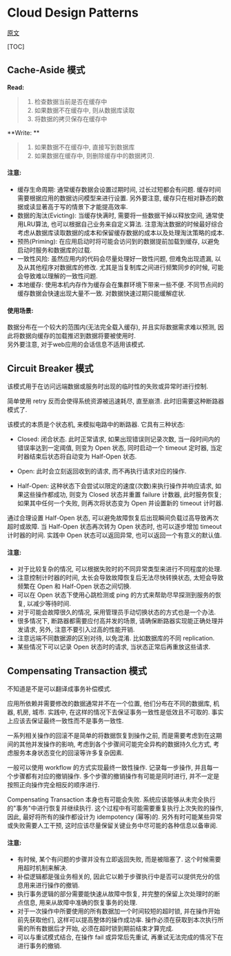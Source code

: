 Cloud Design Patterns
==========================

[原文](https://msdn.microsoft.com/en-us/library/dn568099.aspx)


[TOC]

## Cache-Aside 模式

**Read:**

> 1. 检查数据当前是否在缓存中
> 2. 如果数据不在缓存中, 则从数据库读取
> 3. 将数据的拷贝保存在缓存中

**Write: **

> 1. 如果数据不在缓存中,  直接写到数据库
> 2. 如果数据在缓存中, 则删除缓存中的数据拷贝.

#### 注意: 

* 缓存生命周期: 通常缓存数据会设置过期时间, 过长过短都会有问题. 缓存时间需要根据应用的数据访问模型来进行设置. 另外要注意, 缓存只在相对静态的数据或读显著高于写的情景下才能提高效率.
* 数据的淘汰(Evicting): 当缓存快满时, 需要将一些数据干掉以释放空间, 通常使用LRU算法, 也可以根据自己业务来自定义算法. 注意淘汰数据的时候最好综合考虑从数据库读取数据的成本和保留缓存数据的成本以及处理淘汰策略的成本.
* 预热(Priming): 在应用启动时将可能会访问到的数据提前加载到缓存, 以避免启动时服务和数据库的过载.
* 一致性风险: 虽然应用内的代码会尽量处理好一致性问题, 但难免出现遗漏, 以及从其他程序对数据库的修改. 尤其是当复制库之间进行频繁同步的时候, 可能会导致难以理解的一致性问题.
* 本地缓存: 使用本机内存作为缓存会在集群环境下带来一些不便. 不同节点间的缓存数据会快速出现大量不一致. 对数据快速过期只能缓解症状. 

#### 使用场景:

数据分布在一个较大的范围内(无法完全载入缓存), 并且实际数据需求难以预测, 因此将数据向缓存的加载推迟到数据将要被使用时.      
另外要注意, 对于web应用的会话信息不适用该模式.


## Circuit Breaker 模式

该模式用于在访问远端数据或服务时出现的临时性的失败或异常时进行控制.

简单使用 retry 反而会使得系统资源被迅速耗尽, 直至崩溃. 此时旧需要这种断路器模式了. 

该模式的本质是个状态机, 来模拟电路中的断路器. 它具有三种状态: 

* Closed: 闭合状态. 此时正常请求, 如果出现错误则记录次数, 当一段时间内的错误率达到一定阈值, 则变为 Open 状态, 同时启动一个 timeout 定时器, 当定时器结束后状态将自动变为 Half-Open 状态.

* Open: 此时会立刻返回收到的请求, 而不再执行请求对应的操作.

* Half-Open: 这种状态下会尝试以限定的速度(次数)来执行操作并响应请求, 如果这些操作都成功, 则变为 Closed 状态并重置 failure 计数器, 此时服务恢复; 如果其中任何一个失败, 则再次将状态变为 Open 并设置新的 timeout 计时器.

通过合理设置 Half-Open 状态, 可以避免故障恢复后出现瞬间负载过高导致再次超时或故障.  当 Half-Open 状态再次转为 Open 状态时, 也可以逐步增加 timeout 计时器的时间.  实践中 Open 状态可以返回异常, 也可以返回一个有意义的默认值.


#### 注意:

* 对于比较复杂的情况, 可以根据失败时的不同异常类型来进行不同程度的处理.
* 注意控制计时器的时间, 太长会导致故障恢复后无法尽快转换状态, 太短会导致频繁在 Open 和 Half-Open 状态之间切换.
* 可以在 Open 状态下使用心跳检测或 ping 的方式来帮助尽早探测到服务的恢复, 以减少等待时间.
* 对于可能会故障很久的情况, 采用管理员手动切换状态的方式也是一个办法.
* 很多情况下, 断路器都需要应付高并发的场景, 请确保断路器实现能正确处理并发请求, 另外, 注意不要引入过高的性能开销. 
* 注意远端不同数据源的区别对待, 以免混淆. 比如数据库的不同 replication.
* 某些情况下可以记录 Open 状态时的请求, 当状态正常后再重放这些请求.



## Compensating Transaction 模式

不知道是不是可以翻译成事务补偿模式.

应用所依赖并需要修改的数据通常并不在一个位置, 他们分布在不同的数据库, 机器, 机房, 城市. 实践中, 在这样的情况下去保证事务一致性是低效且不可取的. 事实上应该去保证最终一致性而不是事务一致性.

一系列相关操作的回滚不是简单的将数据恢复到操作之前, 而是需要考虑到在这期间的其他并发操作的影响, 考虑到各个步骤间可能完全异构的数据持久化方式, 考虑服务本身状态变化的回滚等许多复杂因素.

一般可以使用 workflow 的方式实现最终一致性操作. 记录每一步操作, 并且每一个步骤都有对应的撤销操作.     多个步骤的撤销操作有可能是同时进行, 并不一定是按照正向操作完全相反的顺序进行.

Compensating Transaction 本身也有可能会失败. 系统应该能够从未完全执行的"事务"中进行恢复并继续执行. 这个过程中有可能需要重复执行上次失败的操作, 因此, 最好将所有的操作都设计为 idempotency (幂等)的. 另外有时可能某些异常或失败需要人工干预, 这时应该尽量保留关键业务中尽可能的各种信息以备审阅.

#### 注意:

* 有时候, 某个有问题的步骤并没有立即返回失败, 而是被阻塞了. 这个时候需要用超时机制来解决.
* 补偿逻辑都是强业务相关的, 因此它以赖于步骤执行中是否可以提供充分的信息用来进行操作的撤销.
* 执行事务逻辑的部分需要能快速从故障中恢复, 并完整的保留上次处理时的断点信息, 用来从故障中准确的恢复事务的处理.
* 对于一次操作中所要使用的所有数据加一个时间较短的超时锁, 并在操作开始前先获取他们, 这样可以提高整体的操作成功率. 操作必须在获取到本次执行所需的所有数据后才开始, 必须在超时锁到期前结束才算完成.
* 可以与重试模式结合, 在操作 fail 或异常后先重试, 再重试无法完成的情况下在进行事务的撤销.
